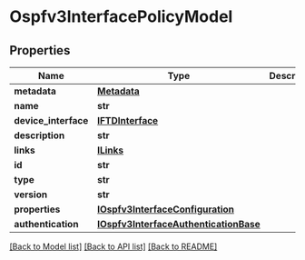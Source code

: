 # Ospfv3InterfacePolicyModel

## Properties
Name | Type | Description | Notes
------------ | ------------- | ------------- | -------------
**metadata** | [**Metadata**](Metadata.md) |  | [optional] 
**name** | **str** |  | [optional] 
**device_interface** | [**IFTDInterface**](IFTDInterface.md) |  | 
**description** | **str** |  | [optional] 
**links** | [**ILinks**](ILinks.md) |  | [optional] 
**id** | **str** |  | [optional] 
**type** | **str** |  | [optional] 
**version** | **str** |  | [optional] 
**properties** | [**IOspfv3InterfaceConfiguration**](IOspfv3InterfaceConfiguration.md) |  | [optional] 
**authentication** | [**IOspfv3InterfaceAuthenticationBase**](IOspfv3InterfaceAuthenticationBase.md) |  | [optional] 

[[Back to Model list]](../README.md#documentation-for-models) [[Back to API list]](../README.md#documentation-for-api-endpoints) [[Back to README]](../README.md)


